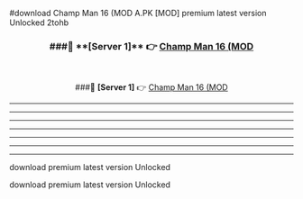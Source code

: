 #download Champ Man 16 (MOD A.PK [MOD] premium latest version Unlocked 2tohb 



<div align="center">
<h3>###🔹 **[Server 1]** 👉 <a href="https://download1apk.web.app/">Champ Man 16 (MOD</a></h3><br>


###🔹 **[Server 1]** 👉 <a href="https://download1apk.web.app/">Champ Man 16 (MOD</a></h3>
</div>



----------------------------------------------------------

----------------------------------------------------------

----------------------------------------------------------

----------------------------------------------------------

----------------------------------------------------------

----------------------------------------------------------

----------------------------------------------------------

download premium latest version Unlocked

download premium latest version Unlocked
